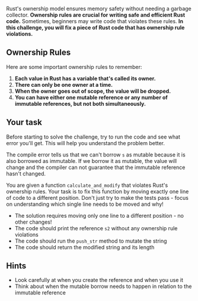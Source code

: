 Rust's ownership model ensures memory safety without needing a garbage collector. **Ownership rules are crucial for writing safe and efficient Rust code.** Sometimes, beginners may write code that violates these rules. **In this challenge, you will fix a piece of Rust code that has ownership rule violations.**

## Ownership Rules

Here are some important ownership rules to remember:

1. **Each value in Rust has a variable that's called its owner.**
2. **There can only be one owner at a time.**
3. **When the owner goes out of scope, the value will be dropped.**
4. **You can have either one mutable reference or any number of immutable references, but not both simultaneously.**

## Your task

Before starting to solve the challenge, try to run the code and see what error you'll get. This will help you understand the problem better.

The compile error tells us that we can't borrow `s` as mutable because it is also borrowed as immutable. If we borrow it as mutable, the value will change and the compiler can not guarantee that the immutable reference hasn't changed.

You are given a function `calculate_and_modify` that violates Rust's ownership rules. Your task is to fix this function by moving exactly one line of code to a different position. Don't just try to make the tests pass - focus on understanding which single line needs to be moved and why!

- The solution requires moving only one line to a different position - no other changes!
- The code should print the reference `s2` without any ownership rule violations
- The code should run the `push_str` method to mutate the string
- The code should return the modified string and its length

## Hints

- Look carefully at when you create the reference and when you use it
- Think about when the mutable borrow needs to happen in relation to the immutable reference
